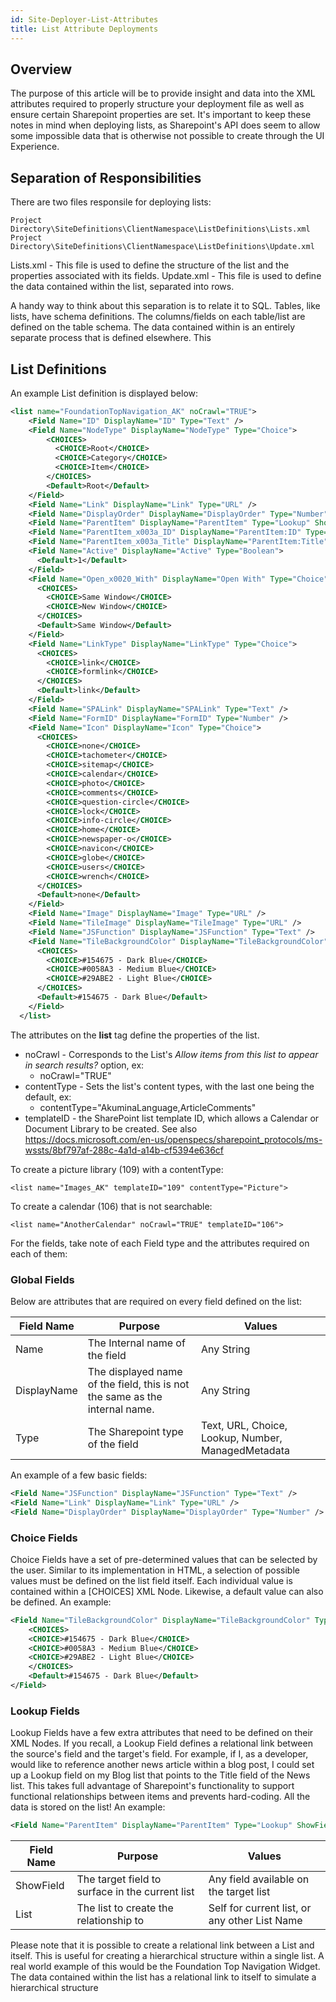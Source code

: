 ```yaml
---
id: Site-Deployer-List-Attributes
title: List Attribute Deployments
---
```


## Overview

The purpose of this article will be to provide insight and data into the XML attributes required to properly structure your deployment file as well as ensure certain Sharepoint properties are set. It's important to keep these notes in mind when deploying lists, as Sharepoint's API does seem to allow some impossible data that is otherwise not possible to create through the UI Experience.


## Separation of Responsibilities

There are two files responsile for deploying lists:

```
Project Directory\SiteDefinitions\ClientNamespace\ListDefinitions\Lists.xml
Project Directory\SiteDefinitions\ClientNamespace\ListDefinitions\Update.xml
```

Lists.xml - This file is used to define the structure of the list and the properties associated with its fields.
Update.xml - This file is used to define the data contained within the list, separated into rows.

A handy way to think about this separation is to relate it to SQL. Tables, like lists, have schema definitions. The columns/fields on each table/list are defined on the table schema. The data contained within is an entirely separate process that is defined elsewhere. This


## List Definitions

An example List definition is displayed below:

```xml
<list name="FoundationTopNavigation_AK" noCrawl="TRUE">  
    <Field Name="ID" DisplayName="ID" Type="Text" />
    <Field Name="NodeType" DisplayName="NodeType" Type="Choice">
        <CHOICES>
          <CHOICE>Root</CHOICE>
          <CHOICE>Category</CHOICE>
          <CHOICE>Item</CHOICE>
        </CHOICES>
        <Default>Root</Default>
    </Field>
    <Field Name="Link" DisplayName="Link" Type="URL" />
    <Field Name="DisplayOrder" DisplayName="DisplayOrder" Type="Number" />
    <Field Name="ParentItem" DisplayName="ParentItem" Type="Lookup" ShowField="Title" List="Self"/>
    <Field Name="ParentItem_x003a_ID" DisplayName="ParentItem:ID" Type="Lookup" ShowField="ID" List="Self" />
    <Field Name="ParentItem_x003a_Title" DisplayName="ParentItem:Title" Type="Lookup" ShowField="Title" List="Self" />
    <Field Name="Active" DisplayName="Active" Type="Boolean">
      <Default>1</Default>
    </Field>
    <Field Name="Open_x0020_With" DisplayName="Open With" Type="Choice">
      <CHOICES>
        <CHOICE>Same Window</CHOICE>
        <CHOICE>New Window</CHOICE>
      </CHOICES>
      <Default>Same Window</Default>
    </Field>
    <Field Name="LinkType" DisplayName="LinkType" Type="Choice">
      <CHOICES>
        <CHOICE>link</CHOICE>
        <CHOICE>formlink</CHOICE>
      </CHOICES>
      <Default>link</Default>
    </Field>
    <Field Name="SPALink" DisplayName="SPALink" Type="Text" />
    <Field Name="FormID" DisplayName="FormID" Type="Number" />
    <Field Name="Icon" DisplayName="Icon" Type="Choice">
      <CHOICES>
        <CHOICE>none</CHOICE>
        <CHOICE>tachometer</CHOICE>
        <CHOICE>sitemap</CHOICE>
        <CHOICE>calendar</CHOICE>
        <CHOICE>photo</CHOICE>
        <CHOICE>comments</CHOICE>
        <CHOICE>question-circle</CHOICE>
        <CHOICE>lock</CHOICE>
        <CHOICE>info-circle</CHOICE>
        <CHOICE>home</CHOICE>
        <CHOICE>newspaper-o</CHOICE>
        <CHOICE>navicon</CHOICE>
        <CHOICE>globe</CHOICE>
        <CHOICE>users</CHOICE>
        <CHOICE>wrench</CHOICE>
      </CHOICES>
      <Default>none</Default>
    </Field>
    <Field Name="Image" DisplayName="Image" Type="URL" />
    <Field Name="TileImage" DisplayName="TileImage" Type="URL" />
    <Field Name="JSFunction" DisplayName="JSFunction" Type="Text" />
    <Field Name="TileBackgroundColor" DisplayName="TileBackgroundColor" Type="Choice">
      <CHOICES>
        <CHOICE>#154675 - Dark Blue</CHOICE>
        <CHOICE>#0058A3 - Medium Blue</CHOICE>
        <CHOICE>#29ABE2 - Light Blue</CHOICE>
      </CHOICES>
      <Default>#154675 - Dark Blue</Default>
    </Field>
  </list>
```

The attributes on the **list** tag define the properties of the list.
* noCrawl - Corresponds to the List's *Allow items from this list to appear in search results?* option, ex:
  * noCrawl="TRUE" 
* contentType - Sets the list's content types, with the last one being the default, ex:
  * contentType="AkuminaLanguage,ArticleComments"
* templateID - the SharePoint list template ID, which allows a Calendar or Document Library to be created. See also https://docs.microsoft.com/en-us/openspecs/sharepoint_protocols/ms-wssts/8bf797af-288c-4a1d-a14b-cf5394e636cf

To create a picture library (109) with a contentType:
    
    <list name="Images_AK" templateID="109" contentType="Picture">
    
To create a calendar (106) that is not searchable:
    
    <list name="AnotherCalendar" noCrawl="TRUE" templateID="106">


For the fields, take note of each Field type and the attributes required on each of them:

### Global Fields
Below are attributes that are required on every field defined on the list:

Field Name  |           Purpose                 |   Values
------------|-----------------------------------|------------
Name        | The Internal name of the field    | Any String
DisplayName | The displayed name of the field, this is not the same as the internal name. | Any String
Type        | The Sharepoint type of the field  | Text, URL, Choice, Lookup, Number, ManagedMetadata

An example of a few basic fields:

```xml
<Field Name="JSFunction" DisplayName="JSFunction" Type="Text" />
<Field Name="Link" DisplayName="Link" Type="URL" />
<Field Name="DisplayOrder" DisplayName="DisplayOrder" Type="Number" />
```

### Choice Fields

Choice Fields have a set of pre-determined values that can be selected by the user. Similar to its implementation in HTML, a selection of possible values must be defined on the list field itself. Each individual value is contained within a [CHOICES] XML Node. Likewise, a default value can also be defined. An example:

```xml
<Field Name="TileBackgroundColor" DisplayName="TileBackgroundColor" Type="Choice">
    <CHOICES>
    <CHOICE>#154675 - Dark Blue</CHOICE>
    <CHOICE>#0058A3 - Medium Blue</CHOICE>
    <CHOICE>#29ABE2 - Light Blue</CHOICE>
    </CHOICES>
    <Default>#154675 - Dark Blue</Default>
</Field>
```


### Lookup Fields

Lookup Fields have a few extra attributes that need to be defined on their XML Nodes. If you recall, a Lookup Field defines a relational link between the source's field and the target's field. For example, if I, as a developer, would like to reference another news article within a blog post, I could set up a Lookup field on my Blog list that points to the Title field of the News list.
This takes full advantage of Sharepoint's functionality to support functional relationships between items and prevents hard-coding. All the data is stored on the list! An example: 

```xml
<Field Name="ParentItem" DisplayName="ParentItem" Type="Lookup" ShowField="Title" List="Self"/>
```

Field Name | Purpose | Values
-----------|---------|---------
ShowField | The target field to surface in the current list | Any field available on the target list
List | The list to create the relationship to | Self for current list, or any other List Name

Please note that it is possible to create a relational link between a List and itself. This is useful for creating a hierarchical structure within a single list. A real world example of this would be the Foundation Top Navigation Widget. The data contained within the list has a relational link to itself to simulate a hierarchical structure
